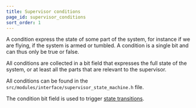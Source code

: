 ```yaml
---
title: Supervisor conditions
page_id: supervisor_conditions
sort_order: 1
---
```


A condition express the state of some part of the system, for instance if we are flying, if the system is armed or
tumbled. A condition is a single bit and can thus only be true or false.

All conditions are collected in a bit field that expresses the full state of the system, or at least all the parts
that are relevant to the supervisor.

All conditions can be found in the `src/modules/interface/supervisor_state_machine.h` file.

The condition bit field is used to trigger [state transitions](transitions.md).
